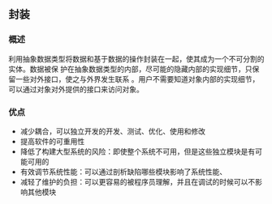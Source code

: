 ## 封装
### 概述
利用抽象数据类型将数据和基于数据的操作封装在一起，使其成为一个不可分割的实体。数据被保
护在抽象数据类型的内部，尽可能的隐藏内部的实现细节，只保留一些对外接口，使之与外界发生联系
。用户不需要知道对象内部的实现细节，可以通过对象对外提供的接口来访问对象。
### 优点
* 减少耦合，可以独立开发的开发、测试、优化、使用和修改
* 提高软件的可重用性
* 降低了构建大型系统的风险：即使整个系统不可用，但是这些独立模块是有可能可用的
* 有效调节系统性能：可以通过剖析缺陷哪些模块影响了系统性能、
* 减轻了维护的负担：可以更容易的被程序员理解，并且在调试的时候可以不影响其他模块

